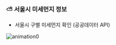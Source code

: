 ### ⛅ 서울시 미세먼지 정보

- 서울시 구별 미세먼지 확인 (공공데이터 API)


![animation0](https://user-images.githubusercontent.com/65007333/167144349-2a14f54d-35e4-4af6-b7cd-0da2c87fb04c.gif)
